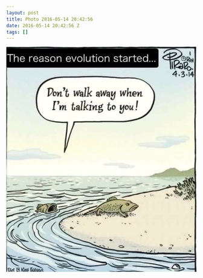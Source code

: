 ```yaml
---
layout: post
title: Photo 2016-05-14 20:42:56
date: 2016-05-14 20:42:56 Z
tags: []
---
```

![](/media/2016/05/144362450984.jpg)
